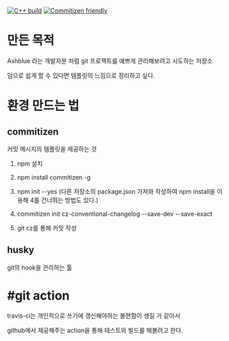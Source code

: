 [![C++ build](https://github.com/hookSSi/hookssi_template/actions/workflows/main.yml/badge.svg)](https://github.com/hookSSi/hookssi_template/actions/workflows/main.yml)
[![Commitizen friendly](https://img.shields.io/badge/commitizen-friendly-brightgreen.svg)](http://commitizen.github.io/cz-cli/)

# 만든 목적

Ashblue 라는 개발자분 처럼 git 프로젝트를 예쁘게 관리해보려고 시도하는 저장소

덤으로 쉽게 할 수 있다면 템플릿의 느낌으로 정리하고 싶다.

# 환경 만드는 법
## commitizen

커밋 메시지의 템플릿을 제공하는 것

1. npm 설치

1. npm install commitizen -g

1. npm init --yes (다른 저장소의 package.json 가져와 작성하여 npm install을 이용해 4를 건너뛰는 방법도 있다.)

1. commitizen init cz-conventional-changelog --save-dev --save-exact

1. git cz를 통해 커밋 작성

## husky

git의 hook을 관리하는 툴

# #git action

travis-ci는 개인적으로 쓰기에 갱신해야하는 불편함이 생길 거 같아서

github에서 제공해주는 action을 통해 테스트와 빌드를 해볼려고 한다.

